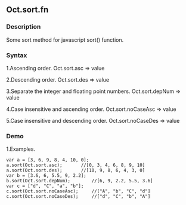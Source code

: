 ## Oct.sort.fn

### Description

Some sort method for javascript sort() function.

### Syntax
1.Ascending order.
	Oct.sort.asc  => value

2.Descending order.
	Oct.sort.des  => value

3.Separate the integer and floating point numbers.
	Oct.sort.depNum  => value

4.Case insensitive and ascending order.
	Oct.sort.noCaseAsc  => value

5.Case insensitive and descending order.
	Oct.sort.noCaseDes  => value

### Demo

1.Examples.

	var a = [3, 6, 9, 8, 4, 10, 0];
	a.sort(Oct.sort.asc);		//[0, 3, 4, 6, 8, 9, 10]
	a.sort(Oct.sort.des);		//[10, 9, 8, 6, 4, 3, 0]
	var b = [3.6, 6, 5.5, 9, 2.2];
	b.sort(Oct.sort.depNum);		//[6, 9, 2.2, 5.5, 3.6]
	var c = ["d", "C", "a", "b"];
	c.sort(Oct.sort.noCaseAsc);		//["A", "b", "C", "d"]
	c.sort(Oct.sort.noCaseDes);		//["d", "C", "b", "A"]